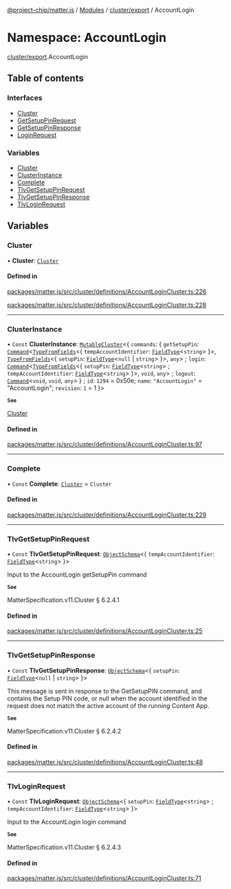 [@project-chip/matter.js](../README.md) / [Modules](../modules.md) / [cluster/export](cluster_export.md) / AccountLogin

# Namespace: AccountLogin

[cluster/export](cluster_export.md).AccountLogin

## Table of contents

### Interfaces

- [Cluster](../interfaces/cluster_export.AccountLogin.Cluster.md)
- [GetSetupPinRequest](../interfaces/cluster_export.AccountLogin.GetSetupPinRequest.md)
- [GetSetupPinResponse](../interfaces/cluster_export.AccountLogin.GetSetupPinResponse.md)
- [LoginRequest](../interfaces/cluster_export.AccountLogin.LoginRequest.md)

### Variables

- [Cluster](cluster_export.AccountLogin.md#cluster)
- [ClusterInstance](cluster_export.AccountLogin.md#clusterinstance)
- [Complete](cluster_export.AccountLogin.md#complete)
- [TlvGetSetupPinRequest](cluster_export.AccountLogin.md#tlvgetsetuppinrequest)
- [TlvGetSetupPinResponse](cluster_export.AccountLogin.md#tlvgetsetuppinresponse)
- [TlvLoginRequest](cluster_export.AccountLogin.md#tlvloginrequest)

## Variables

### Cluster

• **Cluster**: [`Cluster`](../interfaces/cluster_export.AccountLogin.Cluster.md)

#### Defined in

[packages/matter.js/src/cluster/definitions/AccountLoginCluster.ts:226](https://github.com/project-chip/matter.js/blob/2d9f2165d2672864fda3496a6d0d5f93597f82c6/packages/matter.js/src/cluster/definitions/AccountLoginCluster.ts#L226)

[packages/matter.js/src/cluster/definitions/AccountLoginCluster.ts:228](https://github.com/project-chip/matter.js/blob/2d9f2165d2672864fda3496a6d0d5f93597f82c6/packages/matter.js/src/cluster/definitions/AccountLoginCluster.ts#L228)

___

### ClusterInstance

• `Const` **ClusterInstance**: [`MutableCluster`](../interfaces/cluster_export.MutableCluster-1.md)\<\{ `commands`: \{ `getSetupPin`: [`Command`](../interfaces/cluster_export.Command.md)\<[`TypeFromFields`](tlv_export.md#typefromfields)\<\{ `tempAccountIdentifier`: [`FieldType`](../interfaces/tlv_export.FieldType.md)\<`string`\>  }\>, [`TypeFromFields`](tlv_export.md#typefromfields)\<\{ `setupPin`: [`FieldType`](../interfaces/tlv_export.FieldType.md)\<``null`` \| `string`\>  }\>, `any`\> ; `login`: [`Command`](../interfaces/cluster_export.Command.md)\<[`TypeFromFields`](tlv_export.md#typefromfields)\<\{ `setupPin`: [`FieldType`](../interfaces/tlv_export.FieldType.md)\<`string`\> ; `tempAccountIdentifier`: [`FieldType`](../interfaces/tlv_export.FieldType.md)\<`string`\>  }\>, `void`, `any`\> ; `logout`: [`Command`](../interfaces/cluster_export.Command.md)\<`void`, `void`, `any`\>  } ; `id`: ``1294`` = 0x50e; `name`: ``"AccountLogin"`` = "AccountLogin"; `revision`: ``1`` = 1 }\>

**`See`**

[Cluster](cluster_export.AccountLogin.md#cluster)

#### Defined in

[packages/matter.js/src/cluster/definitions/AccountLoginCluster.ts:97](https://github.com/project-chip/matter.js/blob/2d9f2165d2672864fda3496a6d0d5f93597f82c6/packages/matter.js/src/cluster/definitions/AccountLoginCluster.ts#L97)

___

### Complete

• `Const` **Complete**: [`Cluster`](../interfaces/cluster_export.AccountLogin.Cluster.md) = `Cluster`

#### Defined in

[packages/matter.js/src/cluster/definitions/AccountLoginCluster.ts:229](https://github.com/project-chip/matter.js/blob/2d9f2165d2672864fda3496a6d0d5f93597f82c6/packages/matter.js/src/cluster/definitions/AccountLoginCluster.ts#L229)

___

### TlvGetSetupPinRequest

• `Const` **TlvGetSetupPinRequest**: [`ObjectSchema`](../classes/tlv_export.ObjectSchema.md)\<\{ `tempAccountIdentifier`: [`FieldType`](../interfaces/tlv_export.FieldType.md)\<`string`\>  }\>

Input to the AccountLogin getSetupPin command

**`See`**

MatterSpecification.v11.Cluster § 6.2.4.1

#### Defined in

[packages/matter.js/src/cluster/definitions/AccountLoginCluster.ts:25](https://github.com/project-chip/matter.js/blob/2d9f2165d2672864fda3496a6d0d5f93597f82c6/packages/matter.js/src/cluster/definitions/AccountLoginCluster.ts#L25)

___

### TlvGetSetupPinResponse

• `Const` **TlvGetSetupPinResponse**: [`ObjectSchema`](../classes/tlv_export.ObjectSchema.md)\<\{ `setupPin`: [`FieldType`](../interfaces/tlv_export.FieldType.md)\<``null`` \| `string`\>  }\>

This message is sent in response to the GetSetupPIN command, and contains the Setup PIN code, or null when the
account identified in the request does not match the active account of the running Content App.

**`See`**

MatterSpecification.v11.Cluster § 6.2.4.2

#### Defined in

[packages/matter.js/src/cluster/definitions/AccountLoginCluster.ts:48](https://github.com/project-chip/matter.js/blob/2d9f2165d2672864fda3496a6d0d5f93597f82c6/packages/matter.js/src/cluster/definitions/AccountLoginCluster.ts#L48)

___

### TlvLoginRequest

• `Const` **TlvLoginRequest**: [`ObjectSchema`](../classes/tlv_export.ObjectSchema.md)\<\{ `setupPin`: [`FieldType`](../interfaces/tlv_export.FieldType.md)\<`string`\> ; `tempAccountIdentifier`: [`FieldType`](../interfaces/tlv_export.FieldType.md)\<`string`\>  }\>

Input to the AccountLogin login command

**`See`**

MatterSpecification.v11.Cluster § 6.2.4.3

#### Defined in

[packages/matter.js/src/cluster/definitions/AccountLoginCluster.ts:71](https://github.com/project-chip/matter.js/blob/2d9f2165d2672864fda3496a6d0d5f93597f82c6/packages/matter.js/src/cluster/definitions/AccountLoginCluster.ts#L71)

